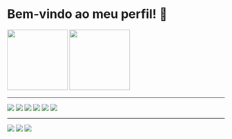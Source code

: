 # Bem-vindo ao meu perfil! 👋
 <div style="display: block-inline;">
  <img src="https://github-readme-stats.vercel.app/api?username=PauloRobertoDSF&theme=dark&show_icons=true" height=140px>
  <img src="https://github-readme-stats.vercel.app/api/top-langs/?username=PauloRobertoDSF&theme=dark&layout=compact" height=140px>
 </div>
 <hr>
 <div style="display: block-inline;">
  <img src="https://img.icons8.com/color/48/000000/python--v1.png"/>
  <img src="https://img.icons8.com/color/48/000000/javascript--v1.png"/>
  <img src="https://img.icons8.com/color/48/000000/html-5--v1.png"/>
  <img src="https://img.icons8.com/color/48/000000/css3.png"/>
  <img src="https://img.icons8.com/color/48/000000/nodejs--v1.png"/>
  <img src="https://img.icons8.com/color/48/000000/c-programming.png"/>
 </div>
 <hr>
 <div>
  <img src="https://img.shields.io/badge/Telegram-2CA5E0?style=for-the-badge&logo=telegram&logoColor=white">
  <img src="https://img.shields.io/badge/Discord-7289DA?style=for-the-badge&logo=discord&logoColor=white">
  <a href="twitter.com/weaast"><img src="https://img.shields.io/badge/Twitter-1DA1F2?style=for-the-badge&logo=twitter&logoColor=white"></a>
 </div>
